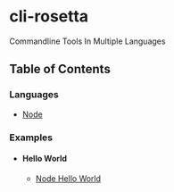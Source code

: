 # cli-rosetta
Commandline Tools In Multiple Languages


## Table of Contents
### Languages
* [Node](https://github.com/noahgift/cli-rosetta/tree/master/node)
### Examples
* #### Hello World
   - [Node Hello World](https://github.com/noahgift/cli-rosetta/tree/master/node/hello-world)
